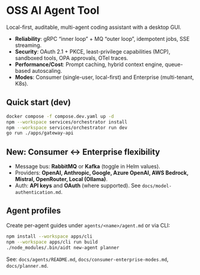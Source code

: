 # OSS AI Agent Tool

Local-first, auditable, multi-agent coding assistant with a desktop GUI.

- **Reliability**: gRPC “inner loop” + MQ “outer loop”, idempotent jobs, SSE streaming.
- **Security**: OAuth 2.1 + PKCE, least-privilege capabilities (MCP), sandboxed tools, OPA approvals, OTel traces.
- **Performance/Cost**: Prompt caching, hybrid context engine, queue-based autoscaling.
- **Modes**: Consumer (single-user, local-first) and Enterprise (multi-tenant, K8s).

## Quick start (dev)
```bash
docker compose -f compose.dev.yaml up -d
npm --workspace services/orchestrator install
npm --workspace services/orchestrator run dev
go run ./apps/gateway-api
```

## New: Consumer ↔ Enterprise flexibility
- Message bus: **RabbitMQ** or **Kafka** (toggle in Helm values).
- Providers: **OpenAI, Anthropic, Google, Azure OpenAI, AWS Bedrock, Mistral, OpenRouter, Local (Ollama)**.
- Auth: **API keys** and **OAuth** (where supported). See `docs/model-authentication.md`.

## Agent profiles
Create per-agent guides under `agents/<name>/agent.md` or via CLI:
```bash
npm install --workspace apps/cli
npm --workspace apps/cli run build
./node_modules/.bin/aidt new-agent planner
```

See: `docs/agents/README.md`, `docs/consumer-enterprise-modes.md`, `docs/planner.md`.
